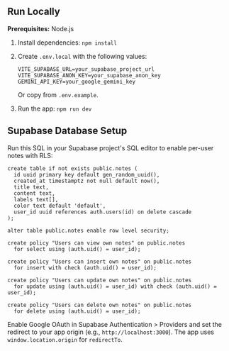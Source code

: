 ## Run Locally

**Prerequisites:**  Node.js


1. Install dependencies:
   `npm install`
2. Create `.env.local` with the following values:

   ```
   VITE_SUPABASE_URL=your_supabase_project_url
   VITE_SUPABASE_ANON_KEY=your_supabase_anon_key
   GEMINI_API_KEY=your_google_gemini_key
   ```
   Or copy from `.env.example`.
3. Run the app:
   `npm run dev`

## Supabase Database Setup

Run this SQL in your Supabase project's SQL editor to enable per-user notes with RLS:

```
create table if not exists public.notes (
  id uuid primary key default gen_random_uuid(),
  created_at timestamptz not null default now(),
  title text,
  content text,
  labels text[],
  color text default 'default',
  user_id uuid references auth.users(id) on delete cascade
);

alter table public.notes enable row level security;

create policy "Users can view own notes" on public.notes
  for select using (auth.uid() = user_id);

create policy "Users can insert own notes" on public.notes
  for insert with check (auth.uid() = user_id);

create policy "Users can update own notes" on public.notes
  for update using (auth.uid() = user_id) with check (auth.uid() = user_id);

create policy "Users can delete own notes" on public.notes
  for delete using (auth.uid() = user_id);
```

Enable Google OAuth in Supabase Authentication > Providers and set the redirect to your app origin (e.g., `http://localhost:3000`). The app uses `window.location.origin` for `redirectTo`.
